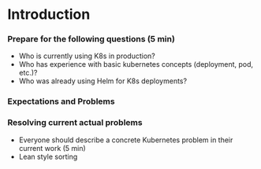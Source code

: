 # Introduction

### Prepare for the following questions (5 min)

- Who is currently using K8s in production?
- Who has experience with basic kubernetes concepts (deployment, pod, etc.)?
- Who was already using Helm for K8s deployments?

### Expectations and Problems

### Resolving current actual problems

- Everyone should describe a concrete Kubernetes problem in their current work (5 min)
- Lean style sorting
